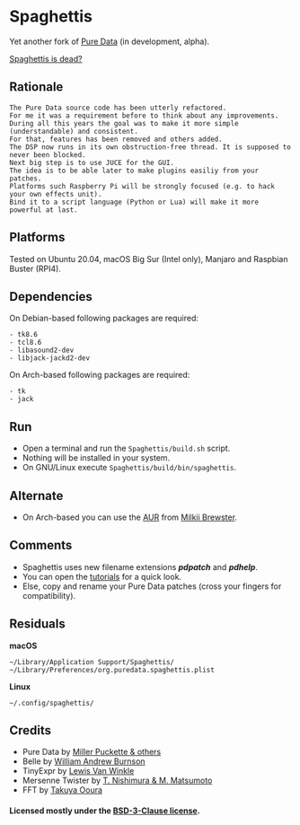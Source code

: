 
# Spaghettis

Yet another fork of [Pure Data](http://msp.ucsd.edu/) (in development, alpha).

[Spaghettis is dead?](https://github.com/Spaghettis/Spaghettis/discussions/276)

## Rationale

```
The Pure Data source code has been utterly refactored.
For me it was a requirement before to think about any improvements.
During all this years the goal was to make it more simple (understandable) and consistent.
For that, features has been removed and others added.
The DSP now runs in its own obstruction-free thread. It is supposed to never been blocked.
Next big step is to use JUCE for the GUI.
The idea is to be able later to make plugins easiliy from your patches.
Platforms such Raspberry Pi will be strongly focused (e.g. to hack your own effects unit).
Bind it to a script language (Python or Lua) will make it more powerful at last.
```

## Platforms

Tested on Ubuntu 20.04, macOS Big Sur (Intel only), Manjaro and Raspbian Buster (RPI4).
        
## Dependencies

On Debian-based following packages are required:
    
    - tk8.6
    - tcl8.6
    - libasound2-dev
    - libjack-jackd2-dev
    
On Arch-based following packages are required:
    
    - tk
    - jack

## Run

- Open a terminal and run the `Spaghettis/build.sh` script.
- Nothing will be installed in your system.
- On GNU/Linux execute `Spaghettis/build/bin/spaghettis`.

## Alternate

- On Arch-based you can use the [AUR](https://aur.archlinux.org/packages/spaghettis-git/) from  [Milkii Brewster](https://github.com/mxmilkiib).

## Comments

- Spaghettis uses new filename extensions ***pdpatch*** and ***pdhelp***.
- You can open the [tutorials](https://github.com/Spaghettis/Tools) for a quick look.
- Else, copy and rename your Pure Data patches (cross your fingers for compatibility).

## Residuals

**macOS**

    ~/Library/Application Support/Spaghettis/
    ~/Library/Preferences/org.puredata.spaghettis.plist

**Linux**

    ~/.config/spaghettis/

## Credits

- Pure Data by [Miller Puckette & others](http://msp.ucsd.edu/Software/pd-README.txt)
- Belle by [William Andrew Burnson](https://github.com/burnson)
- TinyExpr by [Lewis Van Winkle](https://github.com/codeplea/tinyexpr)
- Mersenne Twister by [T. Nishimura & M. Matsumoto](http://www.math.sci.hiroshima-u.ac.jp/~m-mat)
- FFT by [Takuya Ooura](http://www.kurims.kyoto-u.ac.jp/~ooura/fft.html)
    
#### Licensed mostly under the [BSD-3-Clause license](https://opensource.org/licenses/BSD-3-Clause).
